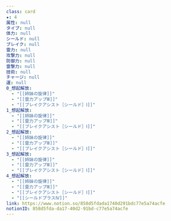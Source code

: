 ```yaml
---
class: card
★: 4
属性: null
タイプ: null
体力: null
シールド: null
ブレイク: null
霊力: null
攻撃力: null
防御力: null
霊撃力: null
技術: null
チャージ: null
運: null
0_想起解放:
  - "[[姉妹の旋律]]"
  - "[[霊力アップⅢ]]"
  - "[[ブレイクアシスト［シールド］Ⅰ]]"
1_想起解放:
  - "[[姉妹の旋律]]"
  - "[[霊力アップⅢ]]"
  - "[[ブレイクアシスト［シールド］Ⅰ]]"
2_想起解放:
  - "[[姉妹の旋律]]"
  - "[[霊力アップⅢ]]"
  - "[[ブレイクアシスト［シールド］Ⅰ]]"
3_想起解放:
  - "[[姉妹の旋律]]"
  - "[[霊力アップⅢ]]"
  - "[[ブレイクアシスト［シールド］Ⅰ]]"
4_想起解放:
  - "[[姉妹の旋律]]"
  - "[[霊力アップⅢ]]"
  - "[[ブレイクアシスト［シールド］Ⅰ]]"
  - "[[シールドプラスⅣ]]"
link: https://www.notion.so/858d5fdada1740d291bdc77e5a74acfe
notionID: 858d5fda-da17-40d2-91bd-c77e5a74acfe
---
```

